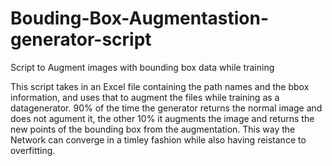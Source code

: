 # Bouding-Box-Augmentastion-generator-script
Script to Augment images with bounding box data while training 

This script takes in an Excel file containing the path names and the bbox information, and uses that to 
augment the files while training as a datagenerator. 90% of the time the generator returns the normal image and does not agument it,
the other 10% it augments the image and returns the new points of the bounding box from the augmentation. This way the Network can
converge in a timley fashion while also having reistance to overfitting.
